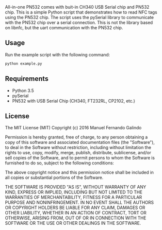 All-in-one PN532 comes with buit-in CH340 USB Serial chip and PN532 chip. This is a simple Python script that demonstrates how to read NFC tags using the PN532 chip. The script uses the pySerial library to communicate with the PN532 chip over a serial connection. 
This is not the library based on libnfc, but the uart communication with the PN532 chip.

## Usage
Run the example script with the following command:
```bash
python example.py
```

## Requirements
- Python 3.5
- pySerial
- PN532 with USB Serial Chip (CH340, FT232RL, CP2102, etc.)

## License

The MIT License (MIT)
Copyright (c) 2016 Manuel Fernando Galindo

Permission is hereby granted, free of charge, to any person obtaining a copy of this software and associated documentation files (the "Software"), to deal in the Software without restriction, including without limitation the rights to use, copy, modify, merge, publish, distribute, sublicense, and/or sell copies of the Software, and to permit persons to whom the Software is furnished to do so, subject to the following conditions:

The above copyright notice and this permission notice shall be included in all copies or substantial portions of the Software.

THE SOFTWARE IS PROVIDED "AS IS", WITHOUT WARRANTY OF ANY KIND, EXPRESS OR IMPLIED, INCLUDING BUT NOT LIMITED TO THE WARRANTIES OF MERCHANTABILITY, FITNESS FOR A PARTICULAR PURPOSE AND NONINFRINGEMENT. IN NO EVENT SHALL THE AUTHORS OR COPYRIGHT HOLDERS BE LIABLE FOR ANY CLAIM, DAMAGES OR OTHER LIABILITY, WHETHER IN AN ACTION OF CONTRACT, TORT OR OTHERWISE, ARISING FROM, OUT OF OR IN CONNECTION WITH THE SOFTWARE OR THE USE OR OTHER DEALINGS IN THE SOFTWARE.
